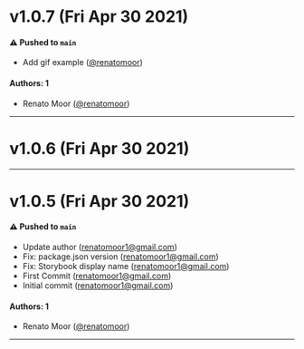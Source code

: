 # v1.0.7 (Fri Apr 30 2021)

#### ⚠️ Pushed to `main`

- Add gif example ([@renatomoor](https://github.com/renatomoor))

#### Authors: 1

- Renato Moor ([@renatomoor](https://github.com/renatomoor))

---

# v1.0.6 (Fri Apr 30 2021)



---

# v1.0.5 (Fri Apr 30 2021)

#### ⚠️ Pushed to `main`

- Update author (renatomoor1@gmail.com)
- Fix: package.json version (renatomoor1@gmail.com)
- Fix: Storybook display name (renatomoor1@gmail.com)
- First Commit (renatomoor1@gmail.com)
- Initial commit (renatomoor1@gmail.com)

#### Authors: 1

- Renato Moor ([@renatomoor](https://github.com/renatomoor))

---

